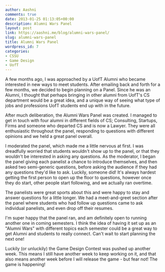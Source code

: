 ```yaml
---
author: Aashni
comments: true
date: 2013-01-25 01:13:05+00:00
description: Alumni Wars Panel
layout: post
link: https://aashni.me/blog/alumni-wars-panel/
slug: alumni-wars-panel
title: Alumni Wars Panel
wordpress_id: 7
categories:
- CSSU
- Game Design
- UofT
---
```


A few months ago, I was approached by a UofT Alumni who became interested in new ways to meet students. After emailing back and forth for a few months, we decided to begin planning on a Panel. Since he was an Alumni, I thought that perhaps bringing in other alumni from UofT's CS department would be a great idea, and a unique way of seeing what type of jobs and professions UofT students end up with in the future.

After much deliberation, the Alumni Wars Panel was created. I managed to get in touch with four alumni in different fields of CS; Consulting, Startups, Firms and someone who departed CS and is now a Lawyer. They were all enthusiastic throughout the panel, responding to questions with different opinions and we held a great panel overall. 

I moderated the panel, which made me a little nervous at first. I was dreadfully worried that students wouldn't show up to the panel, or that they wouldn't be interested in asking any questions. As the moderator, I began the panel giving each panelist a chance to introduce themselves, and then asked two semi-generic questions, before asking the audience if they had any questions they'd like to ask. Luckily, someone did! It's always hardest getting the first person to open up the floor to questions, however once they do start, other people start following, and we actually ran overtime.

The panelists were great sports about this and were happy to stay and answer questions for a little longer. We had a meet-and-greet section after the panel where students who had follow up questions came to ask individual panelists, and even drop off their resumes.

I'm super happy that the panel ran, and am definitely open to running another one in coming semesters. I think the idea of having it set up as an "Alumni Wars" with different topics each semester could be a great way to get Alumni and students to really connect. Can't wait to start planning the next one!

Luckily (or unluckily) the Game Design Contest was pushed up another week. This means I still have another week to keep working on it, and that also means another week before I will release the game - but fear not! The game is happening!
